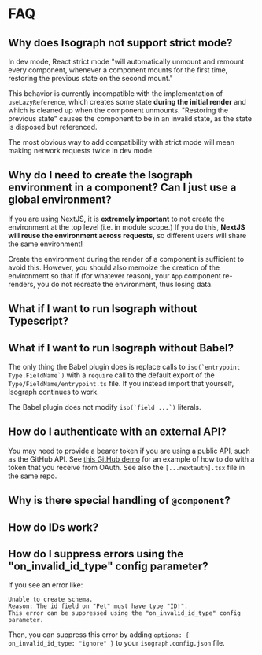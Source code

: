 # FAQ

## Why does Isograph not support strict mode?

In dev mode, React strict mode "will automatically unmount and remount every component, whenever a component mounts for the first time, restoring the previous state on the second mount."

This behavior is currently incompatible with the implementation of `useLazyReference`, which creates some state **during the initial render** and which is cleaned up when the component unmounts. "Restoring the previous state" causes the component to be in an invalid state, as the state is disposed but referenced.

The most obvious way to add compatibility with strict mode will mean making network requests twice in dev mode.

## Why do I need to create the Isograph environment in a component? Can I just use a global environment?

If you are using NextJS, it is **extremely important** to not create the environment at the top level (i.e. in module scope.) If you do this, **NextJS will reuse the environment across requests,** so different users will share the same environment!

Create the environment during the render of a component is sufficient to avoid this. However, you should also memoize the creation of the environment so that if (for whatever reason), your `App` component re-renders, you do not recreate the environment, thus losing data.

## What if I want to run Isograph without Typescript?

## What if I want to run Isograph without Babel?

The only thing the Babel plugin does is replace calls to ``iso(`entrypoint Type.FieldName`)`` with a `require` call to the default export of the `Type/FieldName/entrypoint.ts` file. If you instead import that yourself, Isograph continues to work.

The Babel plugin does not modify ``iso(`field ...`)`` literals.

## How do I authenticate with an external API?

You may need to provide a bearer token if you are using a public API, such as the GitHub API. See [this GitHub demo](https://github.com/rbalicki2/github-isograph-demo/tree/885530d74d9b8fb374dfe7d0ebdab7185d207c3a/src/isograph-components/SetNetworkWrapper.tsx) for an example of how to do with a token that you receive from OAuth. See also the `[...nextauth].tsx` file in the same repo.

## Why is there special handling of `@component`?

## How do IDs work?

## How do I suppress errors using the "on_invalid_id_type" config parameter?

If you see an error like:

```
Unable to create schema.
Reason: The id field on "Pet" must have type "ID!".
This error can be suppressed using the "on_invalid_id_type" config parameter.
```

Then, you can suppress this error by adding `options: { on_invalid_id_type: "ignore" }` to your `isograph.config.json` file.
